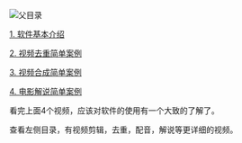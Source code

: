 
![父目录](https://images.gitee.com/uploads/images/2020/0922/213758_7ec69574_1093073.png "屏幕截图.png")

[1. 软件基本介绍](https://www.bilibili.com/video/BV1qv411C7rp/)

[2. 视频去重简单案例](https://www.bilibili.com/video/BV1rt4y1i7hC/)

[3. 视频合成简单案例](https://www.bilibili.com/video/BV1eK4y1a7h6/)

[4. 电影解说简单案例](https://www.bilibili.com/video/BV1wD4y1o7Qt/)

看完上面4个视频，应该对软件的使用有一个大致的了解了。

查看左侧目录，有视频剪辑，去重，配音，解说等更详细的视频。